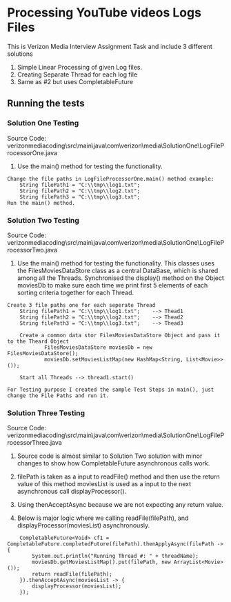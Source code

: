 # Processing YouTube videos Logs Files 

This is Verizon Media Interview Assignment Task and include 3 different solutions
1. Simple Linear Processing of given Log files.
2. Creating Separate Thread for each log file
3. Same as #2 but uses CompletableFuture 

## Running the tests

### Solution One Testing
Source Code: verizonmediacoding\src\main\java\com\verizon\media\SolutionOne\LogFileProcessorOne.java

1. Use the main() method for testing the functionality.

```
Change the file paths in LogFileProcessorOne.main() method example:
    String filePath1 = "C:\\tmp\\log1.txt";
    String filePath2 = "C:\\tmp\\log2.txt";
    String filePath3 = "C:\\tmp\\log3.txt";
Run the main() method.
```

### Solution Two Testing
Source Code: verizonmediacoding\src\main\java\com\verizon\media\SolutionOne\LogFileProcessorTwo.java

1. Use the main() method for testing the functionality. This classes uses the FilesMoviesDataStore class as a central DataBase, which is shared among all the Threads.
Synchronised the display() method on the Object moviesDb to make sure each time we print first 5 elements of each sorting criteria together for each Thread.

```
Create 3 file paths one for each seperate Thread
    String filePath1 = "C:\\tmp\\log1.txt";    --> Thead1
    String filePath2 = "C:\\tmp\\log2.txt";    --> Thead2
    String filePath3 = "C:\\tmp\\log3.txt";    --> Thead3
    
    Create a common data stor FilesMoviesDataStore Object and pass it to the Theard Object
            FilesMoviesDataStore moviesDb = new FilesMoviesDataStore();
            moviesDb.setMoviesListMap(new HashMap<String, List<Movie>>());
    
    Start all Threads --> thread1.start()

For Testing purpose I created the sample Test Steps in main(), just change the File Paths and run it.
```

### Solution Three Testing
Source Code: verizonmediacoding\src\main\java\com\verizon\media\SolutionOne\LogFileProcessorThree.java

1. Source code is almost similar to Solution Two solution with minor changes to show how CompletableFuture asynchronous calls work.

2. filePath is taken as a input to readFile() method and then use the return value of this method moviesList is used as a input to the next asynchronous call displayProcessor().

3. Using thenAcceptAsync because we are not expecting any return value.

4. Below is major logic where we calling readFile(filePath), and displayProcessor(moviesList) asynchronously.
```
    CompletableFuture<Void> cf1 = CompletableFuture.completedFuture(filePath).thenApplyAsync(filePath -> {
        System.out.println("Running Thread #: " + threadName);
        moviesDb.getMoviesListMap().put(filePath, new ArrayList<Movie>());
        return readFile(filePath);
    }).thenAcceptAsync(moviesList -> {
        displayProcessor(moviesList);
    });
```